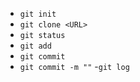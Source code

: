 - `git init`
- `git clone <URL>`
- `git status`
- `git add`
- `git commit`
- `git commit -m ""`
-`git log`
